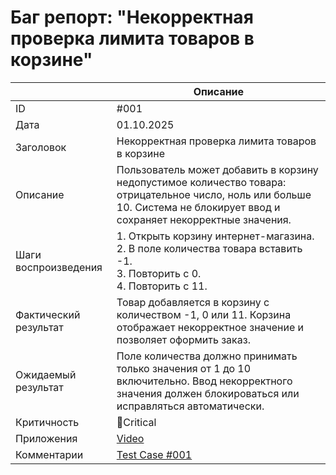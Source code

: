 # Баг репорт: "Некорректная проверка лимита товаров в корзине"
|                       | Описание                                                                                                                                             |
| --------------------- | ---------------------------------------------------------------------------------------------------------------------------------------------------- |
| ID                    | #001 |
| Дата                  | 01.10.2025 |
| Заголовок             | Некорректная проверка лимита товаров в корзине |
| Описание              | Пользователь может добавить в корзину недопустимое количество товара: отрицательное число, ноль или больше 10. Система не блокирует ввод и сохраняет некорректные значения. |
| Шаги воспроизведения  | 1. Открыть корзину интернет-магазина.<br>2. В поле количества товара вставить -1.<br>3. Повторить с 0.<br>4. Повторить с 11. |
| Фактический результат | Товар добавляется в корзину с количеством -1, 0 или 11. Корзина отображает некорректное значение и позволяет оформить заказ. |
| Ожидаемый результат   | Поле количества должно принимать только значения от 1 до 10 включительно. Ввод некорректного значения должен блокироваться или исправляться автоматически. |
| Критичность           | 🔴Critical |
| Приложения            | [Video](https://drive.google.com/file/d/1zYojaV9_lgWQs-wBJF6rfBDlNjB5vkNG/view?usp=sharing) |
| Комментарии           | [Test Case #001](https://github.com/leryqq/Quality-Assurance-Portfolio/blob/main/TestCases/Web_RLT/TestCase_1.md)                                                                              |
